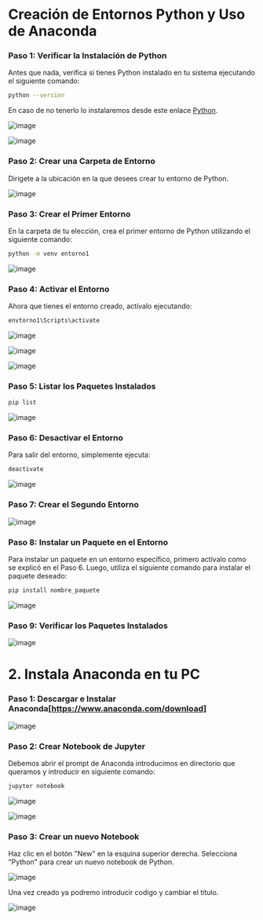 # Creación de Entornos Python y Uso de Anaconda

### **Paso 1: Verificar la Instalación de Python**

Antes que nada, verifica si tienes Python instalado en tu sistema ejecutando el siguiente comando:
```bash
python --version
```
En caso de no tenerlo lo instalaremos desde este enlace [Python](https://www.python.org/downloads/).

![image](https://github.com/Danielforondapastor/sistemas-expertos/assets/95243114/51938c6f-0abb-4390-9de6-6c057df78687)

   
![image](https://github.com/Danielforondapastor/sistemas-expertos/assets/95243114/9423a87e-1ca8-42c8-922a-6e92710b62be)

### Paso 2: Crear una Carpeta de Entorno
   Dirígete a la ubicación en la que desees crear tu entorno de Python.

![image](https://github.com/Danielforondapastor/sistemas-expertos/assets/95243114/a908ff90-67f8-4bc8-97b6-deb10d13c5ad)

### Paso 3: Crear el Primer Entorno

En la carpeta de tu elección, crea el primer entorno de Python utilizando el siguiente comando: 
```bash
python -m venv entorno1
```
   
![image](https://github.com/Danielforondapastor/sistemas-expertos/assets/95243114/9181c750-37d0-432b-810f-bf79f20033a3)

### Paso 4: Activar el Entorno

Ahora que tienes el entorno creado, actívalo ejecutando:

```bash
envtorno1\Scripts\activate
```
![image](https://github.com/Danielforondapastor/sistemas-expertos/assets/95243114/b5c718b8-e1bb-4387-9042-787bce2a439c)

![image](https://github.com/Danielforondapastor/sistemas-expertos/assets/95243114/16f4e5ca-b1db-4b0a-ab87-8b509a9f6b3e)

![image](https://github.com/Danielforondapastor/sistemas-expertos/assets/95243114/e59d652d-cd55-4bb0-a3d1-851c53ba9127)

### Paso 5: Listar los Paquetes Instalados

```bash
pip list
```
![image](https://github.com/Danielforondapastor/sistemas-expertos/assets/95243114/003c3e84-c60a-417e-b250-4b8031c57397)

### Paso 6: Desactivar el Entorno
Para salir del entorno, simplemente ejecuta:
```bash
deactivate
```
    
![image](https://github.com/Danielforondapastor/sistemas-expertos/assets/95243114/e97a71b2-269e-4ab4-a8a2-1cf1c83f4f7e)

### Paso 7: Crear el Segundo Entorno
![image](https://github.com/Danielforondapastor/sistemas-expertos/assets/95243114/8d684cea-ad09-4194-8b6e-f520ab44e2f2)

### Paso 8: Instalar un Paquete en el Entorno
Para instalar un paquete en un entorno específico, primero actívalo como se explicó en el Paso 6. 
Luego, utiliza el siguiente comando para instalar el paquete deseado:
```bash
pip install nombre_paquete
```
![image](https://github.com/Danielforondapastor/sistemas-expertos/assets/95243114/2c895dc2-cf79-4ca2-86e4-cb882bc413a6)

### Paso 9: Verificar los Paquetes Instalados

![image](https://github.com/Danielforondapastor/sistemas-expertos/assets/95243114/f6068c2b-f983-4bf8-83b0-9f48e29dbaab)


# 2. Instala Anaconda en tu PC

### Paso 1: Descargar e Instalar Anaconda[https://www.anaconda.com/download]

![image](https://github.com/Danielforondapastor/IABD/assets/95243114/8239687f-c41f-424e-b9b5-5224dbe2a374)

### Paso 2: Crear Notebook de Jupyter
Debemos abrir el prompt de Anaconda introducimos en directorio que queramos y introducir en siguiente comando:
```bash
jupyter notebook
```
![image](https://github.com/Danielforondapastor/IABD/assets/95243114/9b91b1f5-952e-4e5c-8e75-46a7c525ce61)

![image](https://github.com/Danielforondapastor/IABD/assets/95243114/4ebaf743-9d6c-495d-af9c-7e2b98d6d2db)


### Paso 3: Crear un nuevo Notebook
Haz clic en el botón "New" en la esquina superior derecha.
Selecciona "Python" para crear un nuevo notebook de Python.

![image](https://github.com/Danielforondapastor/IABD/assets/95243114/42aa6467-7339-45e3-80e8-3f7913989fc5)

Una vez creado ya podremo introducir codigo y cambiar el titulo.

![image](https://github.com/Danielforondapastor/IABD/assets/95243114/f472885d-e283-41c6-b79f-b5d1e5c1a460)



